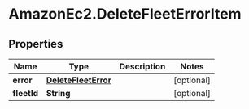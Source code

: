 # AmazonEc2.DeleteFleetErrorItem

## Properties

Name | Type | Description | Notes
------------ | ------------- | ------------- | -------------
**error** | [**DeleteFleetError**](DeleteFleetError.md) |  | [optional] 
**fleetId** | **String** |  | [optional] 


